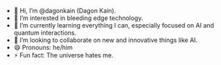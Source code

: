 - 👋 Hi, I’m @dagonkain (Dagon Kain).
- 👀 I’m interested in bleeding edge technology.
- 🌱 I’m currently learning everything I can, especially focused on AI and quantum interactions.
- 💞️ I’m looking to collaborate on new and innovative things like AI.
- 😄 Pronouns: he/him
- ⚡ Fun fact: The universe hates me.
